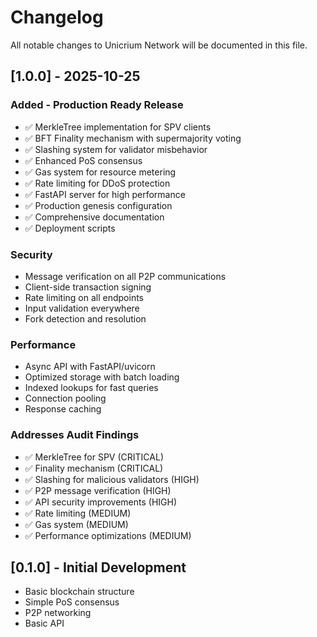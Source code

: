 # Changelog

All notable changes to Unicrium Network will be documented in this file.

## [1.0.0] - 2025-10-25

### Added - Production Ready Release
- ✅ MerkleTree implementation for SPV clients
- ✅ BFT Finality mechanism with supermajority voting
- ✅ Slashing system for validator misbehavior
- ✅ Enhanced PoS consensus
- ✅ Gas system for resource metering
- ✅ Rate limiting for DDoS protection
- ✅ FastAPI server for high performance
- ✅ Production genesis configuration
- ✅ Comprehensive documentation
- ✅ Deployment scripts

### Security
- Message verification on all P2P communications
- Client-side transaction signing
- Rate limiting on all endpoints
- Input validation everywhere
- Fork detection and resolution

### Performance
- Async API with FastAPI/uvicorn
- Optimized storage with batch loading
- Indexed lookups for fast queries
- Connection pooling
- Response caching

### Addresses Audit Findings
- ✅ MerkleTree for SPV (CRITICAL)
- ✅ Finality mechanism (CRITICAL)
- ✅ Slashing for malicious validators (HIGH)
- ✅ P2P message verification (HIGH)
- ✅ API security improvements (HIGH)
- ✅ Rate limiting (MEDIUM)
- ✅ Gas system (MEDIUM)
- ✅ Performance optimizations (MEDIUM)

## [0.1.0] - Initial Development
- Basic blockchain structure
- Simple PoS consensus
- P2P networking
- Basic API
